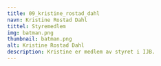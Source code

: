 ```yaml
---
title: 09_kristine_rostad_dahl
navn: Kristine Rostad Dahl
tittel: Styremedlem
img: batman.png
thumbnail: batman.png
alt: Kristine Rostad Dahl
description: Kristine er medlem av styret i IJB.
---
```


